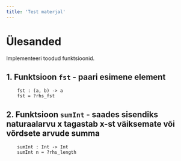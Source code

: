 ```yaml
---
title: 'Test materjal'
---
```


# Ülesanded

Implementeeri toodud funktsioonid.

## 1. Funktsioon `fst` - paari esimene element

        fst : (a, b) -> a
        fst = ?rhs_fst


## 2. Funktsioon ` sumInt ` - saades sisendiks naturaalarvu x tagastab x-st väiksemate või võrdsete arvude summa

        sumInt : Int -> Int
        sumInt n = ?rhs_length

